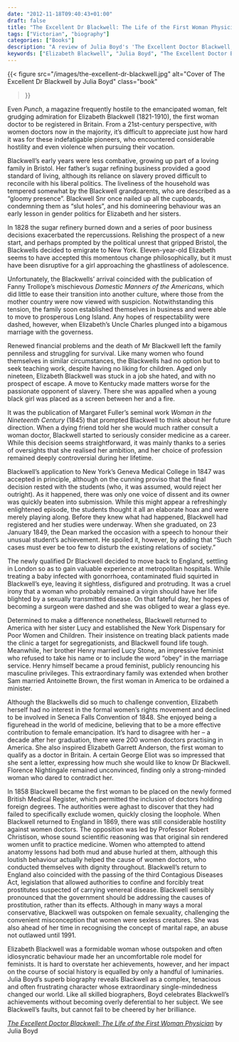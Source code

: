 ```yaml
---
date: "2012-11-18T09:40:43+01:00"
draft: false
title: "The Excellent Dr Blackwell: The Life of the First Woman Physician"
tags: ["Victorian", "biography"]
categories: ["Books"]
description: "A review of Julia Boyd's 'The Excellent Doctor Blackwell,' chronicling Elizabeth Blackwell's journey to become the first woman doctor registered in Britain. Discover how this pioneer overcame hostility and physical injury to transform medicine for women."
keywords: ["Elizabeth Blackwell", "Julia Boyd", "The Excellent Doctor Blackwell", "first woman doctor", "women in medicine", "medical pioneers", "Victorian women", "women's rights", "medical history", "feminist biography"]
---
```


{{< figure
  src="/images/the-excellent-dr-blackwell.jpg"
  alt="Cover of The Excellent Dr Blackwell by Julia Boyd"
  class="book"
>}}

Even _Punch_, a magazine frequently hostile to the emancipated woman, felt grudging admiration for Elizabeth Blackwell (1821-1910), the first woman doctor to be registered in Britain. From a 21st-century perspective, with women doctors now in the majority, it’s difficult to appreciate just how hard it was for these indefatigable pioneers, who encountered considerable hostility and even violence when pursuing their vocation.

Blackwell’s early years were less combative, growing up part of a  loving family in Bristol. Her father’s sugar refining business provided a good standard of living, although its reliance on slavery proved difficult to reconcile with his liberal politics. The liveliness of the household was tempered somewhat by the Blackwell grandparents, who are described as a “gloomy presence”. Blackwell Snr once nailed up all the cupboards, condemning them as “slut holes”, and his domineering behaviour was an early lesson in gender politics for Elizabeth and her sisters.

In 1828 the sugar refinery burned down and a series of poor business decisions exacerbated the repercussions. Relishing the prospect of a new start, and perhaps prompted by the political unrest that gripped Bristol, the Blackwells decided to emigrate to New York. Eleven-year-old Elizabeth seems to have accepted this momentous change philosophically, but it must have been disruptive for a girl approaching the ghastliness of adolescence.

Unfortunately, the Blackwells’ arrival coincided with the publication of Fanny Trollope’s mischievous _Domestic Manners of the Americans_, which did little to ease their transition into another culture, where those from the mother country were now viewed with suspicion. Notwithstanding this tension, the family soon established themselves in business and were able to move to prosperous Long Island. Any hopes of respectability were dashed, however, when Elizabeth’s Uncle Charles plunged into a bigamous marriage with the governess.

Renewed financial problems and the death of Mr Blackwell left the family penniless and struggling for survival. Like many women who found themselves in similar circumstances, the Blackwells had no option but to seek teaching work, despite having no liking for children. Aged only nineteen, Elizabeth Blackwell was stuck in a job she hated, and with no prospect of escape. A move to Kentucky made matters worse for the passionate opponent of slavery. There she was appalled when a young black girl was placed as a screen between her and a fire.

It was the publication of Margaret Fuller’s seminal work _Woman in the Nineteenth Century_ (1845) that prompted Blackwell to think about her future direction. When a dying friend told her she would much rather consult a woman doctor, Blackwell started to seriously consider medicine as a career. While this decision seems straightforward, it was mainly thanks to a series of oversights that she realised her ambition, and her choice of profession remained deeply controversial during her lifetime.

Blackwell’s application to New York’s Geneva Medical College in 1847 was accepted in principle, although on the cunning proviso that the final decision rested with the students (who, it was assumed, would reject her outright). As it happened, there was only one voice of dissent and its owner was quickly beaten into submission. While this might appear a refreshingly enlightened episode, the students thought it all an elaborate hoax and were merely playing along. Before they knew what had happened, Blackwell had registered and her studies were underway. When she graduated, on 23 January 1849, the Dean marked the occasion with a speech to honour their unusual student’s achievement. He spoiled it, however, by adding that “Such cases must ever be too few to disturb the existing relations of society.”

The newly qualified Dr Blackwell decided to move back to England, settling in London so as to gain valuable experience at metropolitan hospitals. While treating a baby infected with gonorrhoea, contaminated fluid squirted in Blackwell’s eye, leaving it sightless, disfigured and protruding. It was a cruel irony that a woman who probably remained a virgin should have her life blighted by a sexually transmitted disease. On that fateful day, her hopes of becoming a surgeon were dashed and she was obliged to wear a glass eye.

Determined to make a difference nonetheless, Blackwell returned to America with her sister Lucy and established the New York Dispensary for Poor Women and Children. Their insistence on treating black patients made the clinic a target for segregationists, and Blackwell found life tough. Meanwhile, her brother Henry married Lucy Stone, an impressive feminist who refused to take his name or to include the word “obey” in the marriage service. Henry himself became a proud feminist, publicly renouncing his masculine privileges. This extraordinary family was extended when brother Sam married Antoinette Brown, the first woman in America to be ordained a minister.

Although the Blackwells did so much to challenge convention, Elizabeth herself had no interest in the formal women’s rights movement and declined to be involved in Seneca Falls Convention of 1848. She enjoyed being a figurehead in the world of medicine, believing that to be a more effective contribution to female emancipation. It’s hard to disagree with her – a decade after her graduation, there were 200 women doctors practising in America. She also inspired Elizabeth Garrett Anderson, the first woman to qualify as a doctor in Britain. A certain George Eliot was so impressed that she sent a letter, expressing how much she would like to know Dr Blackwell. Florence Nightingale remained unconvinced, finding only a strong-minded woman who dared to contradict her.

In 1858 Blackwell became the first woman to be placed on the newly formed British Medical Register, which permitted the inclusion of doctors holding foreign degrees. The authorities were aghast to discover that they had failed to specifically exclude women, quickly closing the loophole. When Blackwell returned to England in 1869, there was still considerable hostility against women doctors. The opposition was led by Professor Robert Christison, whose sound scientific reasoning was that original sin rendered women unfit to practice medicine. Women who attempted to attend anatomy lessons had both mud and abuse hurled at them, although this loutish behaviour actually helped the cause of women doctors, who conducted themselves with dignity throughout.
Blackwell’s return to England also coincided with the passing of the third Contagious Diseases Act, legislation that allowed authorities to confine and forcibly treat prostitutes suspected of carrying venereal disease. Blackwell sensibly pronounced that the government should be addressing the causes of prostitution, rather than its effects. Although in many ways a moral conservative, Blackwell was outspoken on female sexuality, challenging the convenient misconception that women were sexless creatures. She was also ahead of her time in recognising the concept of marital rape, an abuse not outlawed until 1991.

Elizabeth Blackwell was a formidable woman whose outspoken and often idiosyncratic behaviour made her an uncomfortable role model for feminists. It is hard to overstate her achievements, however, and her impact on the course of social history is equalled by only a handful of luminaries. Julia Boyd’s superb biography reveals Blackwell as a complex, tenacious and often frustrating character whose extraordinary single-mindedness changed our world. Like all skilled biographers, Boyd celebrates Blackwell’s achievements without becoming overly deferential to her subject. We see Blackwell’s faults, but cannot fail to be cheered by her brilliance.

[_The Excellent Doctor Blackwell: The Life of the First Woman Physician_](https://uk.bookshop.org/a/2760/9780750941419) by Julia Boyd